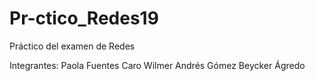 # Pr-ctico_Redes19
Práctico del examen de Redes

Integrantes:
	Paola Fuentes Caro
	Wilmer Andrés Gómez
	Beycker Ágredo
